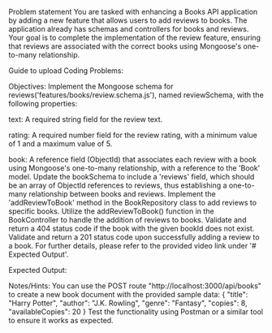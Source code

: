 Problem statement
You are tasked with enhancing a Books API application by adding a new feature that allows users to add reviews to books. The application already has schemas and controllers for books and reviews. Your goal is to complete the implementation of the review feature, ensuring that reviews are associated with the correct books using Mongoose's one-to-many relationship.

Guide to upload Coding Problems:

Objectives:
Implement the Mongoose schema for reviews('features/books/review.schema.js'), named reviewSchema, with the following properties:

text: A required string field for the review text.

rating: A required number field for the review rating, with a minimum value of 1 and a maximum value of 5.

book: A reference field (ObjectId) that associates each review with a book using Mongoose's one-to-many relationship, with a reference to the 'Book' model.
Update the bookSchema to include a 'reviews' field, which should be an array of ObjectId references to reviews, thus establishing a one-to-many relationship between books and reviews.
Implement the 'addReviewToBook' method in the BookRepository class to add reviews to specific books.
Utilize the addReviewToBook() function in the BookController to handle the addition of reviews to books.
Validate and return a 404 status code if the book with the given bookId does not exist.
Validate and return a 201 status code upon successfully adding a review to a book. For further details, please refer to the provided video link under '# Expected Output'.

Expected Output:

Notes/Hints:
You can use the POST route "http://localhost:3000/api/books" to create a new book document with the provided sample data:
{
"title": "Harry Potter",
"author": "J.K. Rowling",
"genre": "Fantasy",
"copies": 8,
"availableCopies": 20
}
Test the functionality using Postman or a similar tool to ensure it works as expected.
